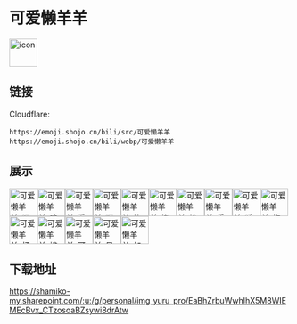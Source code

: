 # 可爱懒羊羊
<img src="https://emoji.shojo.cn/bili/src/可爱懒羊羊/icon.png" width="50" height="50" alt="icon">

## 链接
Cloudflare:
```
https://emoji.shojo.cn/bili/src/可爱懒羊羊
https://emoji.shojo.cn/bili/webp/可爱懒羊羊
```
## 展示
<img src="https://emoji.shojo.cn/bili/src/可爱懒羊羊/可爱懒羊羊-嘿嘿.png" width="50" height="50" alt="可爱懒羊羊-嘿嘿"><img src="https://emoji.shojo.cn/bili/src/可爱懒羊羊/可爱懒羊羊-哇哦.png" width="50" height="50" alt="可爱懒羊羊-哇哦"><img src="https://emoji.shojo.cn/bili/src/可爱懒羊羊/可爱懒羊羊-看看.png" width="50" height="50" alt="可爱懒羊羊-看看"><img src="https://emoji.shojo.cn/bili/src/可爱懒羊羊/可爱懒羊羊-啊这.png" width="50" height="50" alt="可爱懒羊羊-啊这"><img src="https://emoji.shojo.cn/bili/src/可爱懒羊羊/可爱懒羊羊-比耶.png" width="50" height="50" alt="可爱懒羊羊-比耶"><img src="https://emoji.shojo.cn/bili/src/可爱懒羊羊/可爱懒羊羊-挠头.png" width="50" height="50" alt="可爱懒羊羊-挠头"><img src="https://emoji.shojo.cn/bili/src/可爱懒羊羊/可爱懒羊羊-投降.png" width="50" height="50" alt="可爱懒羊羊-投降"><img src="https://emoji.shojo.cn/bili/src/可爱懒羊羊/可爱懒羊羊-委屈.png" width="50" height="50" alt="可爱懒羊羊-委屈"><img src="https://emoji.shojo.cn/bili/src/可爱懒羊羊/可爱懒羊羊-睡啦.png" width="50" height="50" alt="可爱懒羊羊-睡啦"><img src="https://emoji.shojo.cn/bili/src/可爱懒羊羊/可爱懒羊羊-抱抱.png" width="50" height="50" alt="可爱懒羊羊-抱抱"><img src="https://emoji.shojo.cn/bili/src/可爱懒羊羊/可爱懒羊羊-打脸.png" width="50" height="50" alt="可爱懒羊羊-打脸"><img src="https://emoji.shojo.cn/bili/src/可爱懒羊羊/可爱懒羊羊-尴尬.png" width="50" height="50" alt="可爱懒羊羊-尴尬"><img src="https://emoji.shojo.cn/bili/src/可爱懒羊羊/可爱懒羊羊-可爱.png" width="50" height="50" alt="可爱懒羊羊-可爱"><img src="https://emoji.shojo.cn/bili/src/可爱懒羊羊/可爱懒羊羊-呆住.png" width="50" height="50" alt="可爱懒羊羊-呆住"><img src="https://emoji.shojo.cn/bili/src/可爱懒羊羊/可爱懒羊羊-加油.png" width="50" height="50" alt="可爱懒羊羊-加油">

## 下载地址

https://shamiko-my.sharepoint.com/:u:/g/personal/img_yuru_pro/EaBhZrbuWwhIhX5M8WIEMEcBvx_CTzosoaBZsywi8drAtw
